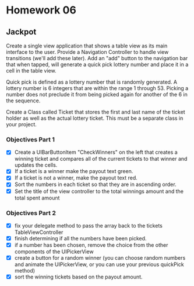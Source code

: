 # Homework 06

## Jackpot

Create a single view application that shows a table view as its main interface to the user. Provide a Navigation Controller to handle view transitions (we'll add these later). Add an "add" button to the navigation bar that when tapped, will generate a quick pick lottery number and place it in a cell in the table view.

Quick pick is defined as a lottery number that is randomly generated. A lottery number is 6 integers that are within the range 1 through 53. Picking a number does not preclude it from being picked again for another of the 6 in the sequence.

Create a Class called Ticket that stores the first and last name of the ticket holder as well as the actual lottery ticket. This must be a separate class in your project.

### Objectives Part 1
* [x] Create a UIBarButtonItem "CheckWinners" on the left that creates a winning ticket and compares all of the current tickets to that winner and updates the cells.
* [x] If a ticket is a winner make the payout text green.
* [x] If a ticket is not a winner, make the payout text red.
* [x] Sort the numbers in each ticket so that they are in ascending order.
* [x] Set the title of the view controller to the total winnings amount and the total spent amount

### Objectives Part 2
* [x] fix your delegate method to pass the array back to the tickets TableViewController
* [x] finish determining if all the numbers have been picked.
* [x] if a number has been chosen, remove the choice from the other components of the UIPickerView
* [x] create a button for a random winner (you can choose random numbers and animate the UIPickerView, or you can use your previous quickPick method)
* [x] sort the winning tickets based on the payout amount.